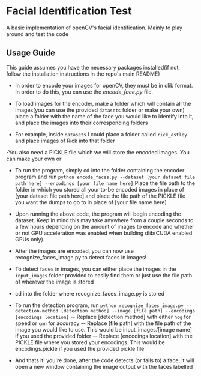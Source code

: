 # Facial Identification Test


A basic implementation of openCV's facial identification. Mainly to play around and test the code

## Usage Guide

This guide assumes you have the necessary packages installed(if not, follow the installation instructions in the repo's main README)

- In order to encode your images for openCV, they must be in dlib format. In order to do this, you can use the *encode_face.py* file. 

- To load images for the encoder, make a folder which will contain all the images(you can use the provided `datasets` folder or make your own)
place a folder with the name of the face you would like to identify into it, and place the images into their corresponding folders

- For example, inside `datasets` I could place a folder called `rick_astley` and place images of Rick into that folder

-You also need a PICKLE file which we will store the encoded images. You can make your own or 

- To run the program, simply cd into the folder containing the encoder program and run `python encode_faces.py --dataset [your dataset file path here] --encodings [your file name here]`
Place the file path to the folder in which you stored all your to-be encoded images in place of [your dataset file path here] and place the file path of the PICKLE file you want the dumps to go to in place of [your file name here]

- Upon running the above code, the program will begin encoding the dataset. Keep in mind this may take anywhere from a couple seconds to a few hours depending on the amount of images to encode and whether or not GPU acceleration was enabled when building dlib(CUDA enabled GPUs only).

- After the images are encoded, you can now use recognize_faces_image.py to detect faces in images!

- To detect faces in images, you can either place the images in the `input_images` folder provided to easily find them or just use the file path of wherever the image is stored

- cd into the folder where recognize_faces_image.py is stored

- To run the detection program, run `python recognize_faces_image.py --detection-method [detection method] --image [file path] --encodings [encodings location]`
-- Replace [detection method] with either `hog` for speed or `cnn` for accuracy
-- Replace [file path] with the file path of the image you would like to use. This would be input_images/[image name] if you used the provided folder
-- Replace [encodings location] with the PICKLE file where you stored your encodings. This would be encodings.pickle if you used the provided pickle file

- And thats it! you're done, after the code detects (or fails to) a face, it will open a new window containing the image output with the faces labelled 
